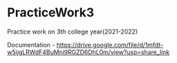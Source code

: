 # PracticeWork3
Practice work on 3th college year(2021-2022)

Documentation -
https://drive.google.com/file/d/1mfdt-w5ijgLRWdF4BuMni9RGZD6DhL0m/view?usp=share_link
